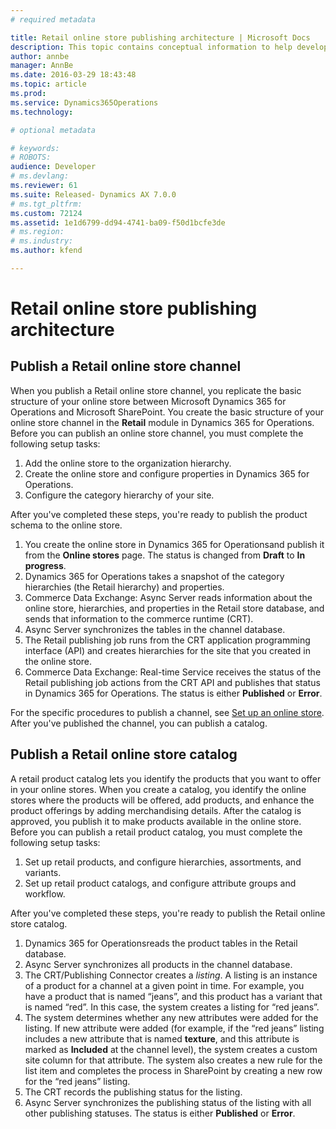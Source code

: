 ```yaml
---
# required metadata

title: Retail online store publishing architecture | Microsoft Docs
description: This topic contains conceptual information to help developers and system administrators understand how channels and catalogs are published from the retail module to an online store in Microsoft SharePoint 2013 Products. Understanding the publishing process can help you develop, manage, and troubleshoot your Retail online store.
author: annbe
manager: AnnBe
ms.date: 2016-03-29 18:43:48
ms.topic: article
ms.prod: 
ms.service: Dynamics365Operations
ms.technology: 

# optional metadata

# keywords: 
# ROBOTS: 
audience: Developer
# ms.devlang: 
ms.reviewer: 61
ms.suite: Released- Dynamics AX 7.0.0
# ms.tgt_pltfrm: 
ms.custom: 72124
ms.assetid: 1e1d6799-dd94-4741-ba09-f50d1bcfe3de
# ms.region: 
# ms.industry: 
ms.author: kfend

---
```


# Retail online store publishing architecture

Publish a Retail online store channel
-------------------------------------

When you publish a Retail online store channel, you replicate the basic structure of your online store between Microsoft Dynamics 365 for Operations and Microsoft SharePoint. You create the basic structure of your online store channel in the **Retail** module in Dynamics 365 for Operations. Before you can publish an online store channel, you must complete the following setup tasks:

1.  Add the online store to the organization hierarchy.
2.  Create the online store and configure properties in Dynamics 365 for Operations.
3.  Configure the category hierarchy of your site.

After you've completed these steps, you're ready to publish the product schema to the online store.

1.  You create the online store in Dynamics 365 for Operationsand publish it from the **Online stores** page. The status is changed from **Draft** to **In progress**.
2.  Dynamics 365 for Operations takes a snapshot of the category hierarchies (the Retail hierarchy) and properties.
3.  Commerce Data Exchange: Async Server reads information about the online store, hierarchies, and properties in the Retail store database, and sends that information to the commerce runtime (CRT).
4.  Async Server synchronizes the tables in the channel database.
5.  The Retail publishing job runs from the CRT application programming interface (API) and creates hierarchies for the site that you created in the online store.
6.  Commerce Data Exchange: Real-time Service receives the status of the Retail publishing job actions from the CRT API and publishes that status in Dynamics 365 for Operations. The status is either **Published** or **Error**.

For the specific procedures to publish a channel, see [Set up an online store](https://msdn.microsoft.com/en-us/jj682095). After you've published the channel, you can publish a catalog.

## Publish a Retail online store catalog
A retail product catalog lets you identify the products that you want to offer in your online stores. When you create a catalog, you identify the online stores where the products will be offered, add products, and enhance the product offerings by adding merchandising details. After the catalog is approved, you publish it to make products available in the online store. Before you can publish a retail product catalog, you must complete the following setup tasks:

1.  Set up retail products, and configure hierarchies, assortments, and variants.
2.  Set up retail product catalogs, and configure attribute groups and workflow.

After you've completed these steps, you're ready to publish the Retail online store catalog.

1.  Dynamics 365 for Operationsreads the product tables in the Retail database.
2.  Async Server synchronizes all products in the channel database.
3.  The CRT/Publishing Connector creates a *listing*. A listing is an instance of a product for a channel at a given point in time. For example, you have a product that is named “jeans”, and this product has a variant that is named “red”. In this case, the system creates a listing for “red jeans”.
4.  The system determines whether any new attributes were added for the listing. If new attribute were added (for example, if the “red jeans” listing includes a new attribute that is named **texture**, and this attribute is marked as **Included** at the channel level), the system creates a custom site column for that attribute. The system also creates a new rule for the list item and completes the process in SharePoint by creating a new row for the “red jeans” listing.
5.  The CRT records the publishing status for the listing.
6.  Async Server synchronizes the publishing status of the listing with all other publishing statuses. The status is either **Published** or **Error**.


